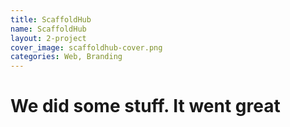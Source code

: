 ```yaml
---
title: ScaffoldHub
name: ScaffoldHub
layout: 2-project
cover_image: scaffoldhub-cover.png
categories: Web, Branding
---
```


# We did some stuff. It went great